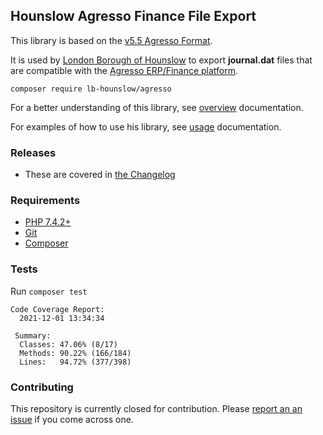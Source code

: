 ## Hounslow Agresso Finance File Export

This library is based on the [v5.5 Agresso Format](docs/Agresso-5-5-Format.xlsx). 

It is used by [London Borough of Hounslow](https://www.hounslow.gov.uk) to export **journal.dat** files that are compatible with the [Agresso ERP/Finance platform](https://erpst.com/agresso/).

`composer require lb-hounslow/agresso`

For a better understanding of this library, see [overview](docs/OVERVIEW.md) documentation.

For examples of how to use his library, see [usage](docs/USAGE.md) documentation.

### Releases

- These are covered in [the Changelog](docs/CHANGELOG.md)

### Requirements

- [PHP 7.4.2+](https://www.php.net/downloads.php)
- [Git](https://git-scm.com/downloads)
- [Composer](https://getcomposer.org)

### Tests

Run `composer test`

```
Code Coverage Report:      
  2021-12-01 13:34:34      
                           
 Summary:                  
  Classes: 47.06% (8/17)   
  Methods: 90.22% (166/184)
  Lines:   94.72% (377/398)
```

### Contributing

This repository is currently closed for contribution. Please [report an an issue](https://github.com/LBHounslow/agresso/issues) if you come across one.

